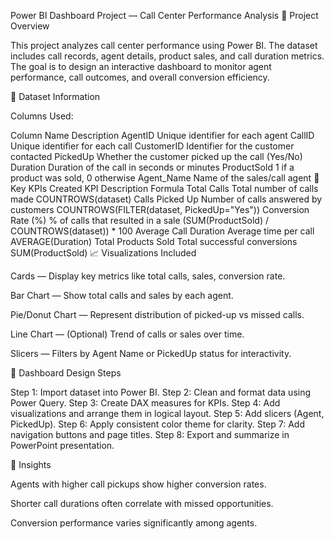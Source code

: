 Power BI Dashboard Project — Call Center Performance Analysis
📁 Project Overview

This project analyzes call center performance using Power BI.
The dataset includes call records, agent details, product sales, and call duration metrics.
The goal is to design an interactive dashboard to monitor agent performance, call outcomes, and overall conversion efficiency.

🧩 Dataset Information

Columns Used:

Column Name	Description
AgentID	Unique identifier for each agent
CallID	Unique identifier for each call
CustomerID	Identifier for the customer contacted
PickedUp	Whether the customer picked up the call (Yes/No)
Duration	Duration of the call in seconds or minutes
ProductSold	1 if a product was sold, 0 otherwise
Agent_Name	Name of the sales/call agent
🎯 Key KPIs Created
KPI	Description	Formula
Total Calls	Total number of calls made	COUNTROWS(dataset)
Calls Picked Up	Number of calls answered by customers	COUNTROWS(FILTER(dataset, PickedUp="Yes"))
Conversion Rate (%)	% of calls that resulted in a sale	(SUM(ProductSold) / COUNTROWS(dataset)) * 100
Average Call Duration	Average time per call	AVERAGE(Duration)
Total Products Sold	Total successful conversions	SUM(ProductSold)
📈 Visualizations Included

Cards — Display key metrics like total calls, sales, conversion rate.

Bar Chart — Show total calls and sales by each agent.

Pie/Donut Chart — Represent distribution of picked-up vs missed calls.

Line Chart — (Optional) Trend of calls or sales over time.

Slicers — Filters by Agent Name or PickedUp status for interactivity.

🎨 Dashboard Design Steps

Step 1: Import dataset into Power BI.
Step 2: Clean and format data using Power Query.
Step 3: Create DAX measures for KPIs.
Step 4: Add visualizations and arrange them in logical layout.
Step 5: Add slicers (Agent, PickedUp).
Step 6: Apply consistent color theme for clarity.
Step 7: Add navigation buttons and page titles.
Step 8: Export and summarize in PowerPoint presentation.

🧠 Insights

Agents with higher call pickups show higher conversion rates.

Shorter call durations often correlate with missed opportunities.

Conversion performance varies significantly among agents.
